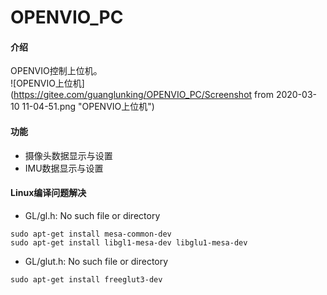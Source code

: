 # OPENVIO_PC

#### 介绍
OPENVIO控制上位机。  
![OPENVIO上位机](https://gitee.com/guanglunking/OPENVIO_PC/Screenshot from 2020-03-10 11-04-51.png "OPENVIO上位机")

#### 功能
* 摄像头数据显示与设置
* IMU数据显示与设置

#### Linux编译问题解决

* GL/gl.h: No such file or directory
```
sudo apt-get install mesa-common-dev
sudo apt-get install libgl1-mesa-dev libglu1-mesa-dev
```
  

* GL/glut.h: No such file or directory

```
sudo apt-get install freeglut3-dev
```



